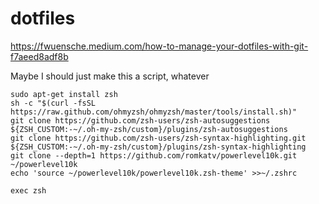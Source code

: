 # dotfiles

https://fwuensche.medium.com/how-to-manage-your-dotfiles-with-git-f7aeed8adf8b

Maybe I should just make this a script, whatever

    sudo apt-get install zsh
    sh -c "$(curl -fsSL https://raw.github.com/ohmyzsh/ohmyzsh/master/tools/install.sh)"
    git clone https://github.com/zsh-users/zsh-autosuggestions ${ZSH_CUSTOM:-~/.oh-my-zsh/custom}/plugins/zsh-autosuggestions
    git clone https://github.com/zsh-users/zsh-syntax-highlighting.git ${ZSH_CUSTOM:-~/.oh-my-zsh/custom}/plugins/zsh-syntax-highlighting
    git clone --depth=1 https://github.com/romkatv/powerlevel10k.git ~/powerlevel10k
    echo 'source ~/powerlevel10k/powerlevel10k.zsh-theme' >>~/.zshrc

    exec zsh
